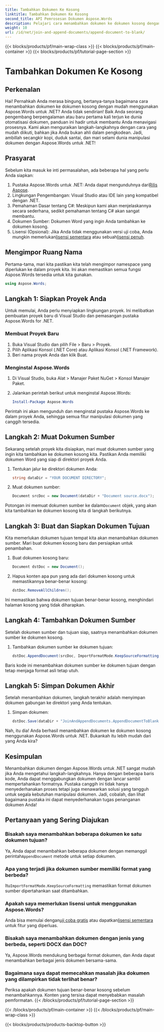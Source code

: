 ```yaml
---
title: Tambahkan Dokumen Ke Kosong
linktitle: Tambahkan Dokumen Ke Kosong
second_title: API Pemrosesan Dokumen Aspose.Words
description: Pelajari cara menambahkan dokumen ke dokumen kosong dengan mudah menggunakan Aspose.Words untuk .NET. Panduan langkah demi langkah, cuplikan kode, dan FAQ disertakan.
weight: 10
url: /id/net/join-and-append-documents/append-document-to-blank/
---
```


{{< blocks/products/pf/main-wrap-class >}}
{{< blocks/products/pf/main-container >}}
{{< blocks/products/pf/tutorial-page-section >}}

# Tambahkan Dokumen Ke Kosong

## Perkenalan

Hai! Pernahkah Anda merasa bingung, bertanya-tanya bagaimana cara menambahkan dokumen ke dokumen kosong dengan mudah menggunakan Aspose.Words untuk .NET? Anda tidak sendirian! Baik Anda seorang pengembang berpengalaman atau baru pertama kali terjun ke dunia otomatisasi dokumen, panduan ini hadir untuk membantu Anda menavigasi prosesnya. Kami akan menguraikan langkah-langkahnya dengan cara yang mudah diikuti, bahkan jika Anda bukan ahli dalam pengkodean. Jadi, ambillah secangkir kopi, duduk santai, dan mari selami dunia manipulasi dokumen dengan Aspose.Words untuk .NET!

## Prasyarat

Sebelum kita masuk ke inti permasalahan, ada beberapa hal yang perlu Anda siapkan:

1.  Pustaka Aspose.Words untuk .NET: Anda dapat mengunduhnya dari[Rilis Aspose](https://releases.aspose.com/words/net/).
2. Lingkungan Pengembangan: Visual Studio atau IDE lain yang kompatibel dengan .NET.
3. Pemahaman Dasar tentang C#: Meskipun kami akan menjelaskannya secara sederhana, sedikit pemahaman tentang C# akan sangat membantu.
4. Dokumen Sumber: Dokumen Word yang ingin Anda tambahkan ke dokumen kosong.
5.  Lisensi (Opsional): Jika Anda tidak menggunakan versi uji coba, Anda mungkin memerlukan[lisensi sementara](https://purchase.aspose.com/temporary-license/) atau sebuah[lisensi penuh](https://purchase.aspose.com/buy).

## Mengimpor Ruang Nama

Pertama-tama, mari kita pastikan kita telah mengimpor namespace yang diperlukan ke dalam proyek kita. Ini akan memastikan semua fungsi Aspose.Words tersedia untuk kita gunakan.

```csharp
using Aspose.Words;
```

## Langkah 1: Siapkan Proyek Anda

Untuk memulai, Anda perlu menyiapkan lingkungan proyek. Ini melibatkan pembuatan proyek baru di Visual Studio dan pemasangan pustaka Aspose.Words for .NET.

### Membuat Proyek Baru

1. Buka Visual Studio dan pilih File > Baru > Proyek.
2. Pilih Aplikasi Konsol (.NET Core) atau Aplikasi Konsol (.NET Framework).
3. Beri nama proyek Anda dan klik Buat.

### Menginstal Aspose.Words

1. Di Visual Studio, buka Alat > Manajer Paket NuGet > Konsol Manajer Paket.
2. Jalankan perintah berikut untuk menginstal Aspose.Words:

   ```powershell
   Install-Package Aspose.Words
   ```

Perintah ini akan mengunduh dan menginstal pustaka Aspose.Words ke dalam proyek Anda, sehingga semua fitur manipulasi dokumen yang canggih tersedia.

## Langkah 2: Muat Dokumen Sumber

Sekarang setelah proyek kita disiapkan, mari muat dokumen sumber yang ingin kita tambahkan ke dokumen kosong kita. Pastikan Anda memiliki dokumen Word yang siap di direktori proyek Anda.

1. Tentukan jalur ke direktori dokumen Anda:

   ```csharp
   string dataDir = "YOUR DOCUMENT DIRECTORY";
   ```

2. Muat dokumen sumber:

   ```csharp
   Document srcDoc = new Document(dataDir + "Document source.docx");
   ```

 Potongan ini memuat dokumen sumber ke dalam`Document` objek, yang akan kita tambahkan ke dokumen kosong kita di langkah berikutnya.

## Langkah 3: Buat dan Siapkan Dokumen Tujuan

Kita memerlukan dokumen tujuan tempat kita akan menambahkan dokumen sumber. Mari buat dokumen kosong baru dan persiapkan untuk penambahan.

1. Buat dokumen kosong baru:

   ```csharp
   Document dstDoc = new Document();
   ```

2. Hapus konten apa pun yang ada dari dokumen kosong untuk memastikannya benar-benar kosong:

   ```csharp
   dstDoc.RemoveAllChildren();
   ```

Ini memastikan bahwa dokumen tujuan benar-benar kosong, menghindari halaman kosong yang tidak diharapkan.

## Langkah 4: Tambahkan Dokumen Sumber

Setelah dokumen sumber dan tujuan siap, saatnya menambahkan dokumen sumber ke dokumen kosong.

1. Tambahkan dokumen sumber ke dokumen tujuan:

   ```csharp
   dstDoc.AppendDocument(srcDoc, ImportFormatMode.KeepSourceFormatting);
   ```

Baris kode ini menambahkan dokumen sumber ke dokumen tujuan dengan tetap menjaga format asli tetap utuh.

## Langkah 5: Simpan Dokumen Akhir

Setelah menambahkan dokumen, langkah terakhir adalah menyimpan dokumen gabungan ke direktori yang Anda tentukan.

1. Simpan dokumen:

   ```csharp
   dstDoc.Save(dataDir + "JoinAndAppendDocuments.AppendDocumentToBlank.docx");
   ```

Nah, itu dia! Anda berhasil menambahkan dokumen ke dokumen kosong menggunakan Aspose.Words untuk .NET. Bukankah itu lebih mudah dari yang Anda kira?

## Kesimpulan

Menambahkan dokumen dengan Aspose.Words untuk .NET sangat mudah jika Anda mengetahui langkah-langkahnya. Hanya dengan beberapa baris kode, Anda dapat menggabungkan dokumen dengan lancar sambil mempertahankan formatnya. Pustaka canggih ini tidak hanya menyederhanakan proses tetapi juga menawarkan solusi yang tangguh untuk segala kebutuhan manipulasi dokumen. Jadi, cobalah, dan lihat bagaimana pustaka ini dapat menyederhanakan tugas penanganan dokumen Anda!

## Pertanyaan yang Sering Diajukan

### Bisakah saya menambahkan beberapa dokumen ke satu dokumen tujuan?

Ya, Anda dapat menambahkan beberapa dokumen dengan memanggil perintah`AppendDocument` metode untuk setiap dokumen.

### Apa yang terjadi jika dokumen sumber memiliki format yang berbeda?

 Itu`ImportFormatMode.KeepSourceFormatting` memastikan format dokumen sumber dipertahankan saat ditambahkan.

### Apakah saya memerlukan lisensi untuk menggunakan Aspose.Words?

 Anda bisa memulai dengan[uji coba gratis](https://releases.aspose.com/) atau dapatkan[lisensi sementara](https://purchase.aspose.com/temporary-license/) untuk fitur yang diperluas.

### Bisakah saya menambahkan dokumen dengan jenis yang berbeda, seperti DOCX dan DOC?

Ya, Aspose.Words mendukung berbagai format dokumen, dan Anda dapat menambahkan berbagai jenis dokumen bersama-sama.

### Bagaimana saya dapat memecahkan masalah jika dokumen yang dilampirkan tidak terlihat benar?

Periksa apakah dokumen tujuan benar-benar kosong sebelum menambahkannya. Konten yang tersisa dapat menyebabkan masalah pemformatan.
{{< /blocks/products/pf/tutorial-page-section >}}

{{< /blocks/products/pf/main-container >}}
{{< /blocks/products/pf/main-wrap-class >}}

{{< blocks/products/products-backtop-button >}}
